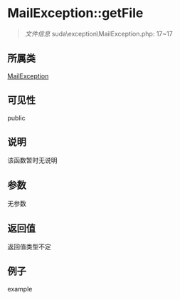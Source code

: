 # MailException::getFile

> *文件信息* suda\exception\MailException.php: 17~17
## 所属类 

[MailException](../MailException.md)

## 可见性

  public  
## 说明

该函数暂时无说明

## 参数

无参数

## 返回值
返回值类型不定

## 例子

example